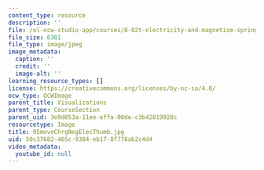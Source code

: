```yaml
---
content_type: resource
description: ''
file: /ol-ocw-studio-app/courses/8-02t-electricity-and-magnetism-spring-2005/50c37682465c9384eb178f776ab2c4d4_05moveChrgNegElecThumb.jpg
file_size: 6381
file_type: image/jpeg
image_metadata:
  caption: ''
  credit: ''
  image-alt: ''
learning_resource_types: []
license: https://creativecommons.org/licenses/by-nc-sa/4.0/
ocw_type: OCWImage
parent_title: Visualizations
parent_type: CourseSection
parent_uid: 3e9d053a-11ee-effa-00de-c3b42819928c
resourcetype: Image
title: 05moveChrgNegElecThumb.jpg
uid: 50c37682-465c-9384-eb17-8f776ab2c4d4
video_metadata:
  youtube_id: null
---
```

